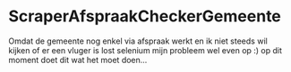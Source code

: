 # ScraperAfspraakCheckerGemeente
Omdat de gemeente nog enkel via afspraak werkt en ik niet steeds wil kijken of er een vluger is lost selenium mijn probleem wel even op :) op dit moment doet dit wat het moet doen...
